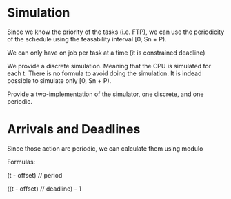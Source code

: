 # Simulation

Since we know the priority of the tasks (i.e. FTP), we
can use the periodicity of the schedule using the feasability
interval [0, Sn + P).

We can only have on job per 
task at a time (it is constrained deadline)


We provide a discrete simulation. Meaning that the CPU is simulated for each
t. There is no formula to avoid doing the simulation. It is indead possible
to simulate only [0, Sn + P).

Provide a two-implementation of the simulator, one discrete, and one periodic.

# Arrivals and Deadlines

Since those action are periodic, we can calculate them using modulo


Formulas:

(t - offset) // period

((t - offset) // deadline) - 1